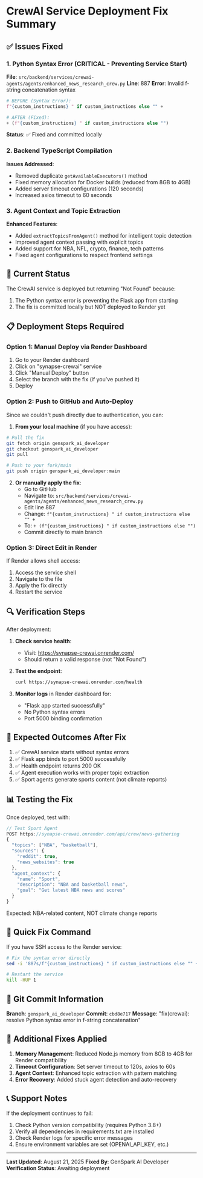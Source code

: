 # CrewAI Service Deployment Fix Summary

## ✅ Issues Fixed

### 1. Python Syntax Error (CRITICAL - Preventing Service Start)
**File**: `src/backend/services/crewai-agents/agents/enhanced_news_research_crew.py`
**Line**: 887
**Error**: Invalid f-string concatenation syntax
```python
# BEFORE (Syntax Error):
f"{custom_instructions} " if custom_instructions else "" +

# AFTER (Fixed):
+ (f"{custom_instructions} " if custom_instructions else "")
```
**Status**: ✅ Fixed and committed locally

### 2. Backend TypeScript Compilation
**Issues Addressed**:
- Removed duplicate `getAvailableExecutors()` method
- Fixed memory allocation for Docker builds (reduced from 8GB to 4GB)
- Added server timeout configurations (120 seconds)
- Increased axios timeout to 60 seconds

### 3. Agent Context and Topic Extraction
**Enhanced Features**:
- Added `extractTopicsFromAgent()` method for intelligent topic detection
- Improved agent context passing with explicit topics
- Added support for NBA, NFL, crypto, finance, tech patterns
- Fixed agent configurations to respect frontend settings

## 🚨 Current Status

The CrewAI service is deployed but returning "Not Found" because:
1. The Python syntax error is preventing the Flask app from starting
2. The fix is committed locally but NOT deployed to Render yet

## 📋 Deployment Steps Required

### Option 1: Manual Deploy via Render Dashboard
1. Go to your Render dashboard
2. Click on "synapse-crewai" service
3. Click "Manual Deploy" button
4. Select the branch with the fix (if you've pushed it)
5. Deploy

### Option 2: Push to GitHub and Auto-Deploy
Since we couldn't push directly due to authentication, you can:

1. **From your local machine** (if you have access):
```bash
# Pull the fix
git fetch origin genspark_ai_developer
git checkout genspark_ai_developer
git pull

# Push to your fork/main
git push origin genspark_ai_developer:main
```

2. **Or manually apply the fix**:
   - Go to GitHub
   - Navigate to: `src/backend/services/crewai-agents/agents/enhanced_news_research_crew.py`
   - Edit line 887
   - Change: `f"{custom_instructions} " if custom_instructions else "" +`
   - To: `+ (f"{custom_instructions} " if custom_instructions else "")`
   - Commit directly to main branch

### Option 3: Direct Edit in Render
If Render allows shell access:
1. Access the service shell
2. Navigate to the file
3. Apply the fix directly
4. Restart the service

## 🔍 Verification Steps

After deployment:

1. **Check service health**:
   - Visit: https://synapse-crewai.onrender.com/
   - Should return a valid response (not "Not Found")

2. **Test the endpoint**:
   ```bash
   curl https://synapse-crewai.onrender.com/health
   ```

3. **Monitor logs** in Render dashboard for:
   - "Flask app started successfully"
   - No Python syntax errors
   - Port 5000 binding confirmation

## 🎯 Expected Outcomes After Fix

1. ✅ CrewAI service starts without syntax errors
2. ✅ Flask app binds to port 5000 successfully
3. ✅ Health endpoint returns 200 OK
4. ✅ Agent execution works with proper topic extraction
5. ✅ Sport agents generate sports content (not climate reports)

## 📊 Testing the Fix

Once deployed, test with:

```javascript
// Test Sport Agent
POST https://synapse-crewai.onrender.com/api/crew/news-gathering
{
  "topics": ["NBA", "basketball"],
  "sources": {
    "reddit": true,
    "news_websites": true
  },
  "agent_context": {
    "name": "Sport",
    "description": "NBA and basketball news",
    "goal": "Get latest NBA news and scores"
  }
}
```

Expected: NBA-related content, NOT climate change reports

## 🚀 Quick Fix Command

If you have SSH access to the Render service:

```bash
# Fix the syntax error directly
sed -i '887s/f"{custom_instructions} " if custom_instructions else "" +/+ (f"{custom_instructions} " if custom_instructions else "")/' /opt/render/project/src/src/backend/services/crewai-agents/agents/enhanced_news_research_crew.py

# Restart the service
kill -HUP 1
```

## 📝 Git Commit Information

**Branch**: `genspark_ai_developer`
**Commit**: `cbd8e717`
**Message**: "fix(crewai): resolve Python syntax error in f-string concatenation"

## 🔧 Additional Fixes Applied

1. **Memory Management**: Reduced Node.js memory from 8GB to 4GB for Render compatibility
2. **Timeout Configuration**: Set server timeout to 120s, axios to 60s
3. **Agent Context**: Enhanced topic extraction with pattern matching
4. **Error Recovery**: Added stuck agent detection and auto-recovery

## 📞 Support Notes

If the deployment continues to fail:
1. Check Python version compatibility (requires Python 3.8+)
2. Verify all dependencies in requirements.txt are installed
3. Check Render logs for specific error messages
4. Ensure environment variables are set (OPENAI_API_KEY, etc.)

---

**Last Updated**: August 21, 2025
**Fixed By**: GenSpark AI Developer
**Verification Status**: Awaiting deployment